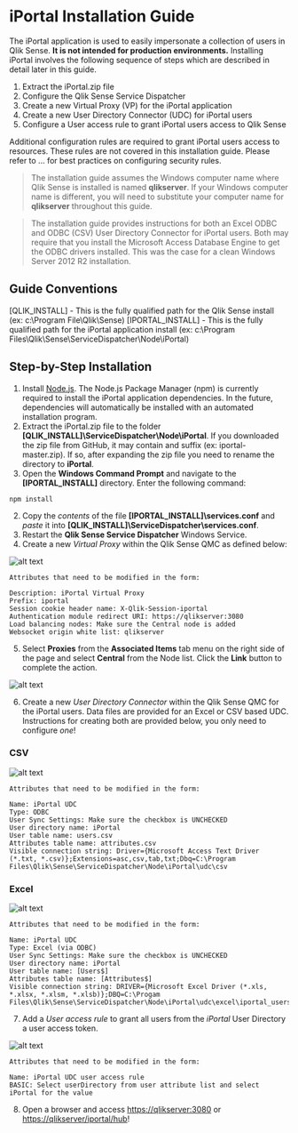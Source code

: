 # iPortal Installation Guide

The iPortal application is used to easily impersonate a collection of users in Qlik Sense.  **It is not intended for production environments.**  Installing iPortal involves the following sequence of steps which are described in detail later in this guide.

1. Extract the iPortal.zip file
2. Configure the Qlik Sense Service Dispatcher
3. Create a new Virtual Proxy (VP) for the iPortal application
4. Create a new User Directory Connector (UDC) for iPortal users
5. Configure a User access rule to grant iPortal users access to Qlik Sense

Additional configuration rules are required to grant iPortal users access to resources.  These rules are not covered in this installation guide.  Please refer to ... for best practices on configuring security rules.

> The installation guide assumes the Windows computer name where Qlik Sense is installed is named **qlikserver**.  If your Windows computer name is different, you will need to substitute your computer name for **qlikserver** throughout this guide.

> The installation guide provides instructions for both an Excel ODBC and ODBC (CSV) User Directory Connector for iPortal users. Both may require that you install the Microsoft Access Database Engine to get the ODBC drivers installed.  This was the case for a clean Windows Server 2012 R2 installation.

## Guide Conventions

[QLIK_INSTALL] - This is the fully qualified path for the Qlik Sense install (ex: c:\Program File\Qlik\Sense)
[IPORTAL_INSTALL] - This is the fully qualified path for the iPortal application install (ex: c:\Program Files\Qlik\Sense\ServiceDispatcher\Node\iPortal)

## Step-by-Step Installation
1. Install [Node.js](https://nodejs.org/en/).  The Node.js Package Manager (npm) is currently required to install the iPortal application dependencies.  In the future, dependencies will automatically be installed with an automated installation program.   
1. Extract the iPortal.zip file to the folder **[QLIK_INSTALL]\ServiceDispatcher\Node\iPortal**.  If you downloaded the zip file from GitHub, it may contain and suffix (ex: iportal-master.zip).  If so, after expanding the zip file you need to rename the directory to **iPortal**.
1. Open the **Windows Command Prompt** and navigate to the **[IPORTAL_INSTALL]** directory.  Enter the following command:

```
npm install
```

2. Copy the *contents* of the file **[IPORTAL_INSTALL]\services.conf** and *paste* it into **[QLIK_INSTALL]\ServiceDispatcher\services.conf**.
3. Restart the **Qlik Sense Service Dispatcher** Windows Service.
4. Create a new *Virtual Proxy* within the Qlik Sense QMC as defined below:

![alt text](https://github.com/eapowertools/iPortal/blob/master/public/images/vp_form.png?raw=true "Virtual Proxy Edit Form")

```
Attributes that need to be modified in the form:

Description: iPortal Virtual Proxy
Prefix: iportal
Session cookie header name: X-Qlik-Session-iportal
Authentication module redirect URI: https://qlikserver:3080
Load balancing nodes: Make sure the Central node is added
Websocket origin white list: qlikserver
```
5. Select **Proxies** from the **Associated Items** tab menu on the right side of the page and select **Central** from the Node list.  Click the **Link** button to complete the action.

![alt text](https://github.com/eapowertools/iPortal/blob/master/public/images/vp_associated_items.png?raw=true "Virtual Proxy Edit Form")

6. Create a new *User Directory Connector* within the Qlik Sense QMC for the iPortal users.  Data files are provided for an Excel or CSV based UDC.  Instructions for creating both are provided below, you only need to configure *one*!

### CSV
![alt text](https://github.com/eapowertools/iPortal/blob/master/public/images/udc_csv.png?raw=true "Virtual Proxy Edit Form")

```
Attributes that need to be modified in the form:

Name: iPortal UDC
Type: ODBC
User Sync Settings: Make sure the checkbox is UNCHECKED
User directory name: iPortal
User table name: users.csv
Attributes table name: attributes.csv
Visible connection string: Driver={Microsoft Access Text Driver (*.txt, *.csv)};Extensions=asc,csv,tab,txt;Dbq=C:\Program Files\Qlik\Sense\ServiceDispatcher\Node\iPortal\udc\csv
```

### Excel
![alt text](https://github.com/eapowertools/iPortal/blob/master/public/images/udc_excel.png?raw=true "Virtual Proxy Edit Form")

```
Attributes that need to be modified in the form:

Name: iPortal UDC
Type: Excel (via ODBC)
User Sync Settings: Make sure the checkbox is UNCHECKED
User directory name: iPortal
User table name: [Users$]
Attributes table name: [Attributes$]
Visible connection string: DRIVER={Microsoft Excel Driver (*.xls, *.xlsx, *.xlsm, *.xlsb)};DBQ=C:\Progam Files\Qlik\Sense\ServiceDispatcher\Node\iPortal\udc\excel\iportal_users.xlsx
```

7. Add a *User access rule* to grant all users from the *iPortal* User Directory  a user access token.

![alt text](https://github.com/eapowertools/iPortal/blob/master/public/images/user_access_rule.png?raw=true "Virtual Proxy Edit Form")

```
Attributes that need to be modified in the form:

Name: iPortal UDC user access rule
BASIC: Select userDirectory from user attribute list and select iPortal for the value
```

8. Open a browser and access [https://qlikserver:3080](https://qlikserver:3080) or [https://qlikserver/iportal/hub](https://qlikserver/iportal/hub)!
